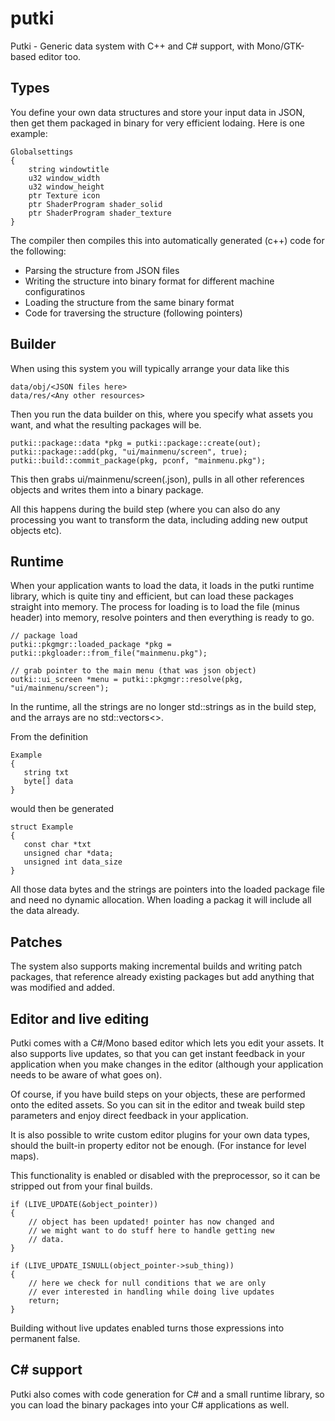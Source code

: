 putki
=====

Putki - Generic data system with C++ and C# support, with Mono/GTK-based editor too.

Types
-----

You define your own data structures and store your input data in JSON, then get them packaged in binary for very efficient lodaing. Here is one example:

```
Globalsettings
{
	string windowtitle
	u32 window_width
	u32 window_height
	ptr Texture icon
	ptr ShaderProgram shader_solid
	ptr ShaderProgram shader_texture
}
```

The compiler then compiles this into automatically generated (c++) code for the following:

- Parsing the structure from JSON files
- Writing the structure into binary format for different machine configuratinos
- Loading the structure from the same binary format
- Code for traversing the structure (following pointers)

Builder
-------

When using this system you will typically arrange your data like this

```
data/obj/<JSON files here>
data/res/<Any other resources>
```

Then you run the data builder on this, where you specify what assets you want, and what the resulting packages will be. 

```
putki::package::data *pkg = putki::package::create(out);
putki::package::add(pkg, "ui/mainmenu/screen", true);
putki::build::commit_package(pkg, pconf, "mainmenu.pkg");
```

This then grabs ui/mainmenu/screen(.json), pulls in all other references objects and writes them into a binary package.

All this happens during the build step (where you can also do any processing you want to transform the data, including adding new output
objects etc).

Runtime
-------

When your application wants to load the data, it loads in the putki runtime library, which is quite tiny and efficient, but can load these packages straight into memory.
The process for loading is to load the file (minus header) into memory, resolve pointers and then everything is ready to go.

```
// package load
putki::pkgmgr::loaded_package *pkg = putki::pkgloader::from_file("mainmenu.pkg");

// grab pointer to the main menu (that was json object)
outki::ui_screen *menu = putki::pkgmgr::resolve(pkg, "ui/mainmenu/screen");
```
In the runtime, all the strings are no longer std::strings as in the build step, and the arrays are no std::vectors<>.

From the definition

```
Example
{
   string txt
   byte[] data
}
```

would then be generated

```
struct Example
{
   const char *txt
   unsigned char *data;
   unsigned int data_size
}
```

All those data bytes and the strings are pointers into the loaded package file and need no dynamic allocation. When loading a packag it will include all the data already.

Patches
-------

The system also supports making incremental builds and writing patch packages, that reference already existing packages but add anything that was modified and added. 

Editor and live editing
-----------------------

Putki comes with a C#/Mono based editor which lets you edit your assets. It also supports live updates, so that you can get instant feedback in your application
when you make changes in the editor (although your application needs to be aware of what goes on).

Of course, if you have build steps on your objects, these are performed onto the edited assets. So you can sit in the editor and tweak build step parameters and
enjoy direct feedback in your application.

It is also possible to write custom editor plugins for your own data types, should the built-in property editor not be enough. (For instance for level maps).

This functionality is enabled or disabled with the preprocessor, so it can be stripped out from your final builds.

```
if (LIVE_UPDATE(&object_pointer))
{
	// object has been updated! pointer has now changed and
	// we might want to do stuff here to handle getting new
	// data.
}

if (LIVE_UPDATE_ISNULL(object_pointer->sub_thing))
{
	// here we check for null conditions that we are only
	// ever interested in handling while doing live updates
	return;
}
```

Building without live updates enabled turns those expressions into permanent false.


C# support
----------

Putki also comes with code generation for C# and a small runtime library, so you can load
the binary packages into your C# applications as well.

